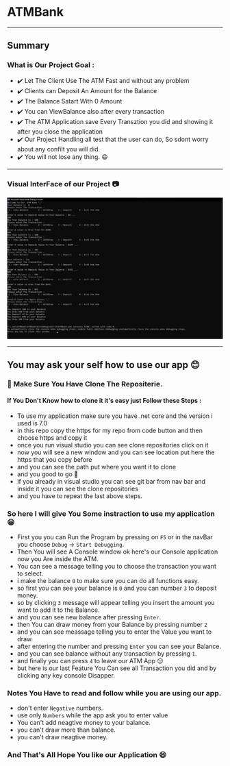 # ATMBank
---
## Summary 

### What is Our Project Goal : 
- :heavy_check_mark:  Let The Client Use The ATM Fast and without any problem 
- :heavy_check_mark:  Clients can Deposit An Amount for the Balance
- :heavy_check_mark:  The Balance Satart With 0 Amount
- :heavy_check_mark:  You can ViewBalance also after every transaction
- :heavy_check_mark:  The ATM Application save Every Transztion  you did and showing it after you close the application
- :heavy_check_mark:  Our Project Handling all test that the user can do, So sdont worry about any confilt you will did.
- :heavy_check_mark:  You will not lose any thing. :smile:

--- 
### Visual InterFace of our Project :camera:
![ATM Visual SS](https://github.com/Abdallahalomarii/ATMBank/blob/master/ATM_visual.png)

---

## You may ask your self how to use our app :blush:

### :notebook: Make Sure You Have Clone The Repositerie.

#### If You Don't Know how to clone it it's easy just Follow these Steps :
- To use my application make sure you have .net core and the version i used is 7.0
- in this repo copy the https for my repo from code button and then choose https and copy it
- once you run visual studio you can see clone repositories click on it
- now you will see a new window and you can see location put here the https that you copy before
- and you can see the path put where you want it to clone
- and you good to go :100:
- if you already in visual studio you can see git bar from nav bar and inside it you can see the clone repositories
- and you have to repeat the last above steps.

### So here I will give You Some instraction to use my application :grin:
- First you you can Run the Program by pressing on `F5` or in the navBar you choose `Debug` -> `Start Debugging`.
- Then You will see A Console window ok here's our Console application now you Are inside the ATM.
- You can see a message telling you to choose the transaction you want to select.
- i make the balance `0` to make sure you can do all functions easy.
- so first you can see your balance is `0` and you can number `3` to deposit money.
- so by clicking `3` message will appear telling you insert the amount you want to add it to the Balance.
- and you can see new balance after pressing `Enter`.
- then You can draw money from your Balance by pressing number `2`
- and you can see meassage telling you to enter the Value you want to draw.
- after entering the number and pressing `Enter` you can see your Balance. 
- and you can see balance without any transaction by pressing `1`.
- and finally you can press `4` to leave our ATM App :pensive:
- but here is our last Feature You Can see all Transaction you did and by clicking any key console Disapper.

### Notes You Have to read and follow while you are using our app.
- don't enter `Negative` numbers.
- use only `Numbers` while the app ask you to enter value
- You can't add neagtive money to your balance.
- you can't draw more than balance.
- you can't draw neagtive money.

### And That's All Hope You like our Application :smile:
